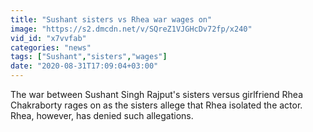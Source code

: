 ```yaml
---
title: "Sushant sisters vs Rhea war wages on"
image: "https://s2.dmcdn.net/v/SQreZ1VJGHcDv72fp/x240"
vid_id: "x7vvfab"
categories: "news"
tags: ["Sushant","sisters","wages"]
date: "2020-08-31T17:09:04+03:00"
---
```

The war between Sushant Singh Rajput's sisters versus girlfriend Rhea Chakraborty rages on as the sisters allege that Rhea isolated the actor. Rhea, however, has denied such allegations. 
